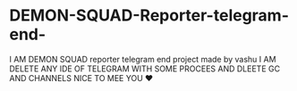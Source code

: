 # DEMON-SQUAD-Reporter-telegram-end-
I AM DEMON SQUAD reporter telegram end project made by vashu I AM DELETE ANY IDE OF TELEGRAM WITH SOME PROCEES AND DLEETE GC AND CHANNELS  NICE TO MEE YOU ❤️
